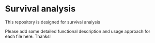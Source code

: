 # Survival analysis
This repository is designed for survival analysis

Please add some detailed functional description and usage approach for each file here.
Thanks!
